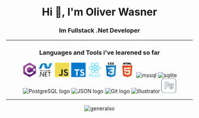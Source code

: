 <h1 align="center">Hi 👋, I'm Oliver Wasner</h1>
<h3 align="center">Im Fullstack .Net Developer</h3>

<hr>

<h3 align="center">Languages and Tools i've learened so far</h3>
<p align="center">
  <img src="https://raw.githubusercontent.com/devicons/devicon/master/icons/csharp/csharp-original.svg" alt="csharp" width="40" height="40"/>  
  <img src="https://raw.githubusercontent.com/devicons/devicon/master/icons/dot-net/dot-net-original-wordmark.svg" alt="dotnet" width="40" height="40"/>  
  <img src="https://raw.githubusercontent.com/devicons/devicon/master/icons/javascript/javascript-original.svg" alt="javascript" width="40" height="40"/>  
  <img src="https://raw.githubusercontent.com/devicons/devicon/master/icons/typescript/typescript-original.svg" alt="typescript" width="40" height="40"/>  
  <img src="https://raw.githubusercontent.com/devicons/devicon/master/icons/react/react-original-wordmark.svg" alt="react" width="40" height="40"/>  
  <img src="https://raw.githubusercontent.com/devicons/devicon/master/icons/css3/css3-original-wordmark.svg" alt="css3" width="40" height="40"/>
  <img src="https://raw.githubusercontent.com/devicons/devicon/master/icons/html5/html5-original-wordmark.svg" alt="html5" width="40" height="40"/>  
  <img src="https://www.svgrepo.com/show/303229/microsoft-sql-server-logo.svg" alt="mssql" width="40" height="40"/>  
  <img src="https://www.vectorlogo.zone/logos/sqlite/sqlite-icon.svg" alt="sqlite" width="40" height="40"/>  
  <img src="https://user-images.githubusercontent.com/113366808/224329523-76d14243-d8a1-4aa0-9f57-eb819964854b.svg" width ="50" height="40" alt="PostgreSQL logo">  
  <img src="https://user-images.githubusercontent.com/113366808/224329664-76644d75-f2bb-43b0-9bf1-e20b7bfe4f70.svg" width ="50" height="40" alt="JSON logo">  
  <img src="https://user-images.githubusercontent.com/113366808/224329580-a7653ef2-69af-4e9c-9980-f28ff367d95b.svg" width ="50" height="40" alt="Git logo">  
  <img src="https://www.vectorlogo.zone/logos/adobe_illustrator/adobe_illustrator-icon.svg" alt="illustrator" width="40" height="40"/>  
  <img src="https://raw.githubusercontent.com/devicons/devicon/master/icons/photoshop/photoshop-line.svg" alt="photoshop" width="40" height="40"/>  
</p>
<hr>
<div align="center">
<img align="center" src="https://github-readme-stats.vercel.app/api/top-langs?username=generalxo&show_icons=true&locale=en&layout=compact" alt="generalxo" />
</div>


<!--
**generalxo/generalxo** is a ✨ _special_ ✨ repository because its `README.md` (this file) appears on your GitHub profile.

Here are some ideas to get you started:

- 🔭 I’m currently working on ...
- 🌱 I’m currently learning ...
- 👯 I’m looking to collaborate on ...
- 🤔 I’m looking for help with ...
- 💬 Ask me about ...
- 📫 How to reach me: ...
- 😄 Pronouns: ...
- ⚡ Fun fact: ...
-->
